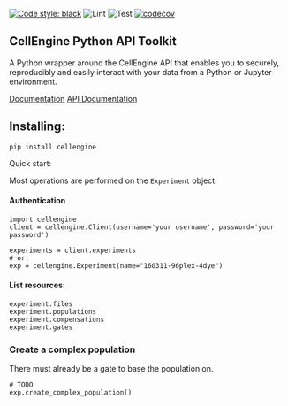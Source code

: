 [![Code style: black](https://img.shields.io/badge/code%20style-black-000000.svg)](https://github.com/psf/black)
![Lint](https://github.com/primitybio/cellengine-python-toolkit/workflows/Lint/badge.svg)
![Test](https://github.com/primitybio/cellengine-python-toolkit/workflows/Test/badge.svg)
[![codecov](https://codecov.io/gh/primitybio/cellengine-python-toolkit/branch/master/graph/badge.svg)](https://codecov.io/gh/primitybio/cellengine-python-toolkit)

CellEngine Python API Toolkit
-----

A Python wrapper around the CellEngine API that enables you to securely,
reproducibly and easily interact with your data from a Python or Jupyter
environment.

[Documentation]()
[API Documentation](https://docs.cellengine.com/api/)

## Installing:
```
pip install cellengine
```

Quick start:

Most operations are performed on the `Experiment` object. 

#### Authentication
```
import cellengine
client = cellengine.Client(username='your username', password='your password')

experiments = client.experiments
# or:
exp = cellengine.Experiment(name="160311-96plex-4dye")
```

#### List resources:
```
experiment.files
experiment.populations
experiment.compensations
experiment.gates
```

### Create a complex population
There must already be a gate to base the population on.
```
# TODO
exp.create_complex_population()
```
